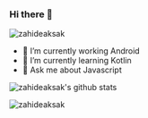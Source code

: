 ### Hi there 👋

<p align="left"> <img src="https://komarev.com/ghpvc/?username=zahideaksak&label=Views&color=blue&style=plastic" alt="zahideaksak" /> </p>

- 🔭 I’m currently working Android
- 🌱 I’m currently learning Kotlin
- 💬 Ask me about Javascript

![zahideaksak's github stats](https://github-readme-stats.vercel.app/api?username=zahideaksak&show_icons=true&line_height=25)
<p><img align="left" src="https://github-readme-stats.vercel.app/api/top-langs/?username=zahideaksak&layout=compact&hide=html" alt="zahideaksak" /></p>
